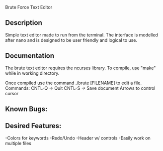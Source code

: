 Brute Force Text Editor

Description
-----------

Simple text editor made to run from the terminal. The 
interface is modelled after nano and is designed to be 
user friendly and logical to use. 


Documentation
-------------

The brute text editor requires the ncurses library.
To compile, use "make" while in working directory.

Once compiled use the command ./brute [FILENAME] to edit a file.
Commands:
	CNTL-Q -> Quit
	CNTL-S -> Save document
	Arrows to control cursor


Known Bugs:
-----------


Desired Features:
-----------------
-Colors for keywords 
-Redo/Undo
-Header w/ controls
-Easily work on multiple files
